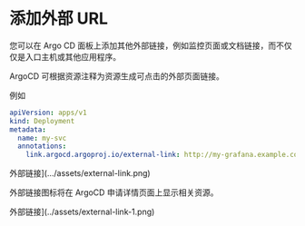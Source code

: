 <!-- TRANSLATED by md-translate -->
<!-- TRANSLATED by md-translate -->

# 添加外部 URL

您可以在 Argo CD 面板上添加其他外部链接，例如监控页面或文档链接，而不仅仅是入口主机或其他应用程序。

ArgoCD 可根据资源注释为资源生成可点击的外部页面链接。

例如

```yaml
apiVersion: apps/v1
kind: Deployment
metadata:
  name: my-svc
  annotations:
    link.argocd.argoproj.io/external-link: http://my-grafana.example.com/pre-generated-link
```

外部链接](.../assets/external-link.png)

外部链接图标将在 ArgoCD 申请详情页面上显示相关资源。

外部链接](../assets/external-link-1.png)